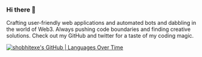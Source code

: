 ### Hi there 👋
Crafting user-friendly web applications and automated bots and dabbling in the world of Web3. Always pushing code boundaries and finding creative solutions. Check out my GitHub and twitter for a taste of my coding magic.

<!--
**Sh0bhit/Sh0bhit** is a ✨ _special_ ✨ repository because its `README.md` (this file) appears on your GitHub profile.

Here are some ideas to get you started:

- 🔭 I’m currently working on ...
- 🌱 I’m currently learning ...
- 👯 I’m looking to collaborate on ...
- 🤔 I’m looking for help with ...
- 💬 Ask me about ...
- 📫 How to reach me: ...
- 😄 Pronouns: ...
- ⚡ Fun fact: ...
-->

[![shobhitexe's GitHub | Languages Over Time](https://stats.quine.sh/shobhitexe/languages-over-time?theme=dark)](https://quine.sh)
